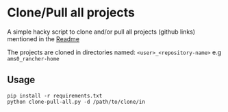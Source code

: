 # Clone/Pull all projects

A simple hacky script to clone and/or pull all projects (github links) mentioned in the [Readme](../../README.md)

The projects are cloned in directories named: `<user>_<repository-name>` e.g `ams0_rancher-home`

## Usage
```
pip install -r requirements.txt
python clone-pull-all.py -d /path/to/clone/in
```